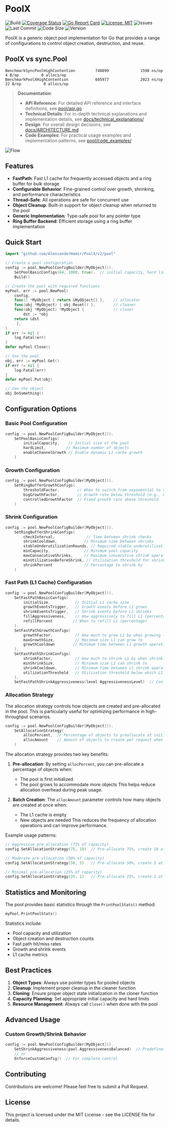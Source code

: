 # PoolX

![Build](https://github.com/AlexsanderHamir/PoolX/actions/workflows/test.yml/badge.svg)
[![Coverage Status](https://coveralls.io/repos/github/AlexsanderHamir/PoolX/badge.svg?branch=main)](https://coveralls.io/github/AlexsanderHamir/PoolX?branch=main)
[![Go Report Card](https://goreportcard.com/badge/github.com/AlexsanderHamir/PoolX)](https://goreportcard.com/report/github.com/AlexsanderHamir/PoolX)
[![License: MIT](https://img.shields.io/badge/License-MIT-yellow.svg)](https://opensource.org/licenses/MIT)
![Issues](https://img.shields.io/github/issues/AlexsanderHamir/PoolX)
![Last Commit](https://img.shields.io/github/last-commit/AlexsanderHamir/PoolX)
![Code Size](https://img.shields.io/github/languages/code-size/AlexsanderHamir/PoolX)
![Version](https://img.shields.io/github/v/tag/AlexsanderHamir/PoolX?sort=semver)


PoolX is a generic object pool implementation for Go that provides a range of configurations to control object creation, destruction, and reuse.

## PoolX vs sync.Pool

```
BenchmarkSyncPoolHighContention         748899              1598 ns/op               4 B/op          0 allocs/op
BenchmarkPoolXHighContention            605977              2023 ns/op              22 B/op          0 allocs/op
```


> **Documentation**:
>
> - **API Reference**: For detailed API reference and interface definitions, see [pool/api.go](../pool/api.go)
> - **Technical Details**: For in-depth technical explanations and implementation details, see [docs/technical_explanations/](technical_explanations/)
> - **Design**: For overall design decisions, see [docs/ARCHITECTURE.md](ARCHITECTURE.md)
> - **Code Examples**: For practical usage examples and implementation patterns, see [pool/code_examples/](../code_examples)

![Flow](../assets/flow.png)

## Features

- **FastPath**: Fast L1 cache for frequently accessed objects and a ring buffer for bulk storage
- **Configurable Behavior**: Fine-grained control over growth, shrinking, and performance characteristics
- **Thread-Safe**: All operations are safe for concurrent use
- **Object Cleanup**: Built-in support for object cleanup when returned to the pool
- **Generic Implementation**: Type-safe pool for any pointer type
- **Ring Buffer Backend**: Efficient storage using a ring buffer implementation

## Quick Start

```go
import "github.com/AlexsanderHamir/PoolX/v2/pool"

// Create a pool configuration
config := pool.NewPoolConfigBuilder[MyObject]().
    SetPoolBasicConfigs(64, 1000, true).  // initial capacity, hard limit, enable channel growth
    Build()

// Create the pool with required functions
myPool, err := pool.NewPool(
    config,
    func() *MyObject { return &MyObject{} },    // allocator
    func(obj *MyObject) { obj.Reset() },        // cleaner
    func(obj *MyObject) *MyObject {             // cloner
        dst := *obj
	return &dst
     },
)
if err != nil {
    log.Fatal(err)
}
defer myPool.Close()

// Use the pool
obj, err := myPool.Get()
if err != nil {
    log.Fatal(err)
}
defer myPool.Put(obj)

// Use the object
obj.DoSomething()
```

## Configuration Options

### Basic Pool Configuration

```go
config := pool.NewPoolConfigBuilder[MyObject]().
    SetPoolBasicConfigs(
        initialCapacity,    // Initial size of the pool
        hardLimit,         // Maximum number of objects
        enableChannelGrowth // Enable dynamic L1 cache growth
    )
```

### Growth Configuration

```go
config := pool.NewPoolConfigBuilder[MyObject]().
    SetRingBufferGrowthConfigs(
        thresholdFactor,        // When to switch from exponential to controlled growth
        bigGrowthFactor,        // Growth rate below threshold (e.g., 0.75 for 75% growth)
        controlledGrowthFactor  // Fixed growth rate above threshold
    )
```

### Shrink Configuration

```go
config := pool.NewPoolConfigBuilder[MyObject]().
    SetRingBufferShrinkConfigs(
        checkInterval,              // Time between shrink checks
        shrinkCooldown,            // Minimum time between shrinks
        stableUnderutilizationRounds, // Required stable underutilization rounds
        minCapacity,               // Minimum pool capacity
        maxConsecutiveShrinks,     // Maximum consecutive shrink operations
        minUtilizationBeforeShrink, // Utilization threshold for shrinking
        shrinkPercent              // Percentage to shrink by
    )
```

### Fast Path (L1 Cache) Configuration

```go
config := pool.NewPoolConfigBuilder[MyObject]().
    SetFastPathBasicConfigs(
        initialSize,           // Initial L1 cache size
        growthEventsTrigger,   // Growth events before L1 grows
        shrinkEventsTrigger,   // Shrink events before L1 shrinks
        fillAggressiveness,    // How aggressively to fill L1 (percentage)
        refillPercent         // When to refill L1 (percentage)
    ).
    SetFastPathGrowthConfigs(
        growthFactor,          // How much to grow L1 by when growing (e.g., 0.5 for 50% growth)
        maxGrowthSize,         // Maximum size L1 can grow to
        growthCooldown        // Minimum time between L1 growth operations
    ).
    SetFastPathShrinkConfigs(
        shrinkFactor,          // How much to shrink L1 by when shrinking (e.g., 0.25 for 25% reduction)
        minShrinkSize,         // Minimum size L1 can shrink to
        shrinkCooldown,        // Minimum time between L1 shrink operations
        utilizationThreshold   // Utilization threshold below which L1 can shrink
    ).
    SetFastPathShrinkAggressiveness(level AggressivenessLevel)  // Configure L1 shrink behavior using predefined levels (1-5)
```

### Allocation Strategy

The allocation strategy controls how objects are created and pre-allocated in the pool. This is particularly useful for optimizing performance in high-throughput scenarios.

```go
config := pool.NewPoolConfigBuilder[MyObject]().
    SetAllocationStrategy(
        allocPercent,  // Percentage of objects to preallocate at initialization and when growing
        allocAmount    // Amount of objects to create per request when L1 is empty
    )
```

The allocation strategy provides two key benefits:

1. **Pre-allocation**: By setting `allocPercent`, you can pre-allocate a percentage of objects when:

   - The pool is first initialized
   - The pool grows to accommodate more objects
     This helps reduce allocation overhead during peak usage.

2. **Batch Creation**: The `allocAmount` parameter controls how many objects are created at once when:
   - The L1 cache is empty
   - New objects are needed
     This reduces the frequency of allocation operations and can improve performance.

Example usage patterns:

```go
// Aggressive pre-allocation (75% of capacity)
config.SetAllocationStrategy(75, 10)  // Pre-allocate 75%, create 10 at a time

// Moderate pre-allocation (50% of capacity)
config.SetAllocationStrategy(50, 5)   // Pre-allocate 50%, create 5 at a time

// Minimal pre-allocation (25% of capacity)
config.SetAllocationStrategy(25, 1)   // Pre-allocate 25%, create 1 at a time
```

## Statistics and Monitoring

The pool provides basic statistics through the `PrintPoolStats()` method:

```go
myPool.PrintPoolStats()
```

Statistics include:

- Pool capacity and utilization
- Object creation and destruction counts
- Fast path hit/miss rates
- Growth and shrink events
- L1 cache metrics

## Best Practices

1. **Object Types**: Always use pointer types for pooled objects
2. **Cleanup**: Implement proper cleanup in the cleaner function
3. **Cloning**: Ensure proper object state initialization in the cloner function
4. **Capacity Planning**: Set appropriate initial capacity and hard limits
5. **Resource Management**: Always call `Close()` when done with the pool

## Advanced Usage

### Custom Growth/Shrink Behavior

```go
config := pool.NewPoolConfigBuilder[MyObject]().
    SetShrinkAggressiveness(pool.AggressivenessBalanced)  // Predefined levels
    // or
    EnforceCustomConfig()  // For complete control
```

## Contributing

Contributions are welcome! Please feel free to submit a Pull Request.

## License

This project is licensed under the MIT License - see the LICENSE file for details.
